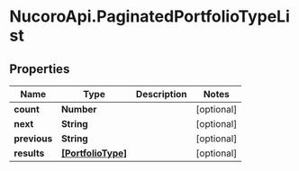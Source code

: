 # NucoroApi.PaginatedPortfolioTypeList

## Properties

Name | Type | Description | Notes
------------ | ------------- | ------------- | -------------
**count** | **Number** |  | [optional] 
**next** | **String** |  | [optional] 
**previous** | **String** |  | [optional] 
**results** | [**[PortfolioType]**](PortfolioType.md) |  | [optional] 


